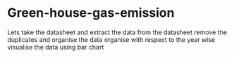 # Green-house-gas-emission
Lets take the datasheet and extract the data from the datasheet
remove the duplicates and organise the data
organise with respect to the year wise
visualise the data using bar chart
